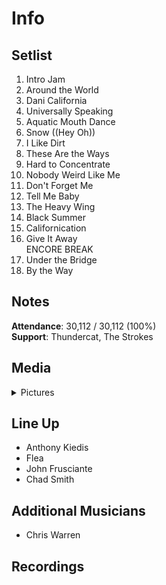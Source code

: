 # Info

## Setlist

1. Intro Jam
2. Around the World
3. Dani California
4. Universally Speaking
5. Aquatic Mouth Dance
6. Snow ((Hey Oh))
7. I Like Dirt
8. These Are the Ways
9. Hard to Concentrate
10. Nobody Weird Like Me
11. Don't Forget Me
12. Tell Me Baby
13. The Heavy Wing
14. Black Summer
15. Californication
16. Give It Away
<br> ENCORE BREAK
17. Under the Bridge
18. By the Way

## Notes

**Attendance**: 30,112 / 30,112 (100%)
<br>
**Support**: Thundercat, The Strokes

## Media 

<details>
  <summary>Pictures</summary>
  <!--<img alt="Setlist" title="Setlist" src="_.jpg" height="200" />-->
</details>

## Line Up

* Anthony Kiedis
* Flea
* John Frusciante
* Chad Smith

## Additional Musicians

* Chris Warren

## Recordings
